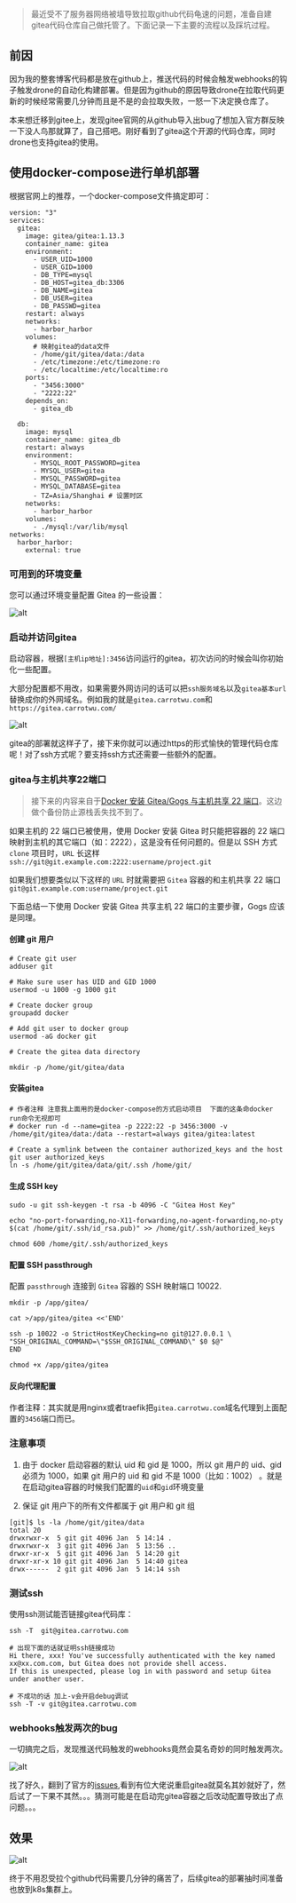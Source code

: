 > 最近受不了服务器网络被墙导致拉取github代码龟速的问题，准备自建gitea代码仓库自己做托管了。下面记录一下主要的流程以及踩坑过程。

## 前因

因为我的整套博客代码都是放在github上，推送代码的时候会触发webhooks的钩子触发drone的自动化构建部署。但是因为github的原因导致drone在拉取代码更新的时候经常需要几分钟而且是不是的会拉取失败，一怒一下决定换仓库了。

本来想迁移到gitee上，发现gitee官网的从github导入出bug了想加入官方群反映一下没人鸟那就算了，自己搭吧。刚好看到了gitea这个开源的代码仓库，同时drone也支持gitea的使用。

## 使用docker-compose进行单机部署

根据官网上的推荐，一个docker-compose文件搞定即可：

```
version: "3"
services:
  gitea:
    image: gitea/gitea:1.13.3
    container_name: gitea
    environment:
      - USER_UID=1000
      - USER_GID=1000
      - DB_TYPE=mysql
      - DB_HOST=gitea_db:3306
      - DB_NAME=gitea
      - DB_USER=gitea
      - DB_PASSWD=gitea
    restart: always
    networks:
      - harbor_harbor
    volumes:
      # 映射gitea的data文件
      - /home/git/gitea/data:/data
      - /etc/timezone:/etc/timezone:ro
      - /etc/localtime:/etc/localtime:ro
    ports:
      - "3456:3000"
      - "2222:22"
    depends_on:
      - gitea_db

  db:
    image: mysql
    container_name: gitea_db
    restart: always
    environment:
      - MYSQL_ROOT_PASSWORD=gitea
      - MYSQL_USER=gitea
      - MYSQL_PASSWORD=gitea
      - MYSQL_DATABASE=gitea
      - TZ=Asia/Shanghai # 设置时区
    networks:
      - harbor_harbor
    volumes:
      - ./mysql:/var/lib/mysql
networks:
  harbor_harbor:
    external: true
```

### 可用到的环境变量

您可以通过环境变量配置 Gitea 的一些设置：

![alt](https://image.carrotwu.com/pic_image/20211109080227__6LK22IHA.png)

### 启动并访问gitea

启动容器，根据`[主机ip地址]:3456`访问运行的gitea，初次访问的时候会叫你初始化一些配置。

大部分配置都不用改，如果需要外网访问的话可以把`ssh服务域名`以及`gitea基本url`替换成你的外网域名。例如我的就是`gitea.carrotwu.com`和`https://gitea.carrotwu.com/`

![alt](https://image.carrotwu.com/pic_image/20211109080228__G7DOISOF.png)

gitea的部署就这样子了，接下来你就可以通过https的形式愉快的管理代码仓库呢！对了ssh方式呢？要支持ssh方式还需要一些额外的配置。

### gitea与主机共享22端口

> 接下来的内容来自于[Docker 安装 Gitea/Gogs 与主机共享 22 端口](https://ehlxr.me/2021/01/06/docker-gitea-share-port-22-with-host/)。这边做个备份防止源栈丢失找不到了。

如果主机的 22 端口已被使用，使用 Docker 安装 Gitea 时只能把容器的 22 端口映射到主机的其它端口（如：2222），这是没有任何问题的。但是以 SSH 方式 `clone` 项目时，`URL` 长这样`ssh://git@git.example.com:2222:username/project.git`

如果我们想要类似以下这样的 `URL` 时就需要把 `Gitea` 容器的和主机共享 22 端口 `git@git.example.com:username/project.git`

下面总结一下使用 Docker 安装 Gitea 共享主机 22 端口的主要步骤，Gogs 应该是同理。

#### 创建 git 用户

```
# Create git user
adduser git

# Make sure user has UID and GID 1000
usermod -u 1000 -g 1000 git

# Create docker group
groupadd docker

# Add git user to docker group
usermod -aG docker git

# Create the gitea data directory

mkdir -p /home/git/gitea/data
```

#### 安装gitea

```
# 作者注释 注意我上面用的是docker-compose的方式启动项目  下面的这条命docker run命令无视即可
# docker run -d --name=gitea -p 2222:22 -p 3456:3000 -v /home/git/gitea/data:/data --restart=always gitea/gitea:latest

# Create a symlink between the container authorized_keys and the host git user authorized_keys
ln -s /home/git/gitea/data/git/.ssh /home/git/
```

#### 生成 SSH key

```
sudo -u git ssh-keygen -t rsa -b 4096 -C "Gitea Host Key"

echo "no-port-forwarding,no-X11-forwarding,no-agent-forwarding,no-pty $(cat /home/git/.ssh/id_rsa.pub)" >> /home/git/.ssh/authorized_keys

chmod 600 /home/git/.ssh/authorized_keys
```

#### 配置 SSH passthrough

配置 `passthrough` 连接到 `Gitea` 容器的 SSH 映射端口 10022.

```
mkdir -p /app/gitea/

cat >/app/gitea/gitea <<'END'

ssh -p 10022 -o StrictHostKeyChecking=no git@127.0.0.1 \
"SSH_ORIGINAL_COMMAND=\"$SSH_ORIGINAL_COMMAND\" $0 $@"
END

chmod +x /app/gitea/gitea
```

#### 反向代理配置

作者注释：其实就是用nginx或者traefik把`gitea.carrotwu.com`域名代理到上面配置的`3456`端口而已。

### 注意事项

1.  由于 docker 启动容器的默认 uid 和 gid 是 1000，所以 git 用户的 uid、gid 必须为 1000，如果 git 用户的 uid 和 gid 不是 1000（比如：1002） 。就是在启动gitea容器的时候我们配置的`uid`和`gid`环境变量
    
2.  保证 git 用户下的所有文件都属于 git 用户和 git 组
    

```
[git]$ ls -la /home/git/gitea/data
total 20
drwxrwxr-x  5 git git 4096 Jan  5 14:14 .
drwxrwxr-x  3 git git 4096 Jan  5 13:56 ..
drwxr-xr-x  5 git git 4096 Jan  5 14:20 git
drwxr-xr-x 10 git git 4096 Jan  5 14:40 gitea
drwx------  2 git git 4096 Jan  5 14:14 ssh
```

### 测试ssh

使用ssh测试能否链接gitea代码库：

```
ssh -T  git@gitea.carrotwu.com

# 出现下面的话就证明ssh链接成功
Hi there, xxx! You've successfully authenticated with the key named xx@xx.com.com, but Gitea does not provide shell access.
If this is unexpected, please log in with password and setup Gitea under another user.

# 不成功的话 加上-v会开启debug调试
ssh -T -v git@gitea.carrotwu.com
```

### webhooks触发两次的bug

一切搞完之后，发现推送代码触发的webhooks竟然会莫名奇妙的同时触发两次。

![alt](https://image.carrotwu.com/pic_image/20211109080227__02RGCQBP.png)

找了好久，翻到了官方的[issues](https://github.com/go-gitea/gitea/issues/7702),看到有位大佬说重启gitea就莫名其妙就好了，然后试了一下果不其然。。。猜测可能是在启动完gitea容器之后改动配置导致出了点问题。。。

## 效果

![alt](https://image.carrotwu.com/pic_image/20211109080227__DFG80OE4.png)

终于不用忍受拉个github代码需要几分钟的痛苦了，后续gitea的部署抽时间准备也放到k8s集群上。